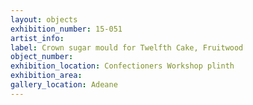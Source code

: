 ```yaml
---
layout: objects
exhibition_number: 15-051
artist_info: 
label: Crown sugar mould for Twelfth Cake, Fruitwood
object_number: 
exhibition_location: Confectioners Workshop plinth
exhibition_area: 
gallery_location: Adeane
---
```

